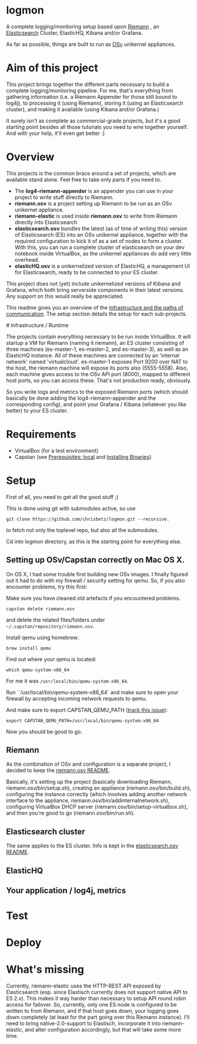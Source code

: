# logmon

A complete logging/monitoring setup based upon [Riemann](http://riemann.io/) , an [Elasticsearch](https://www.elastic.co/products/elasticsearch) Cluster, ElasticHQ, Kibana and/or Grafana.

As far as possible, things are built to run as [OSv](http://osv.io/) unikernel appliances.

# Aim of this project

This project brings together the different parts necessary to build a complete logging/monitoring pipeline. For me, that's everything from gathering information (i.e. a Riemann Appender for those still bound to log4j), to processing it (using Riemann), storing it (using an Elasticsearch cluster), and making it available (using Kibana and/or Grafana.)

It surely isn't as complete as commercial-grade projects, but it's a good starting point besides all those tutorials you need to wire together yourself. And with your help, it'll even get better :)

# Overview

This projects is the common brace around a set of projects, which are available stand alone. Feel free to take only parts if you need to.

  * The **log4-riemann-appender** is an appender you can use in your project to write stuff directly to Riemann.
  * **riemann.osv** is a project setting up Riemann to be run as an OSv unikernel appliance.
  * **riemann-elastic** is used inside **riemann.osv** to write from Riemann directly into Elasticsearch
  * **elasticsearch.osv** bundles the latest (as of time of writing this) version of Elasticsearch (ES)
    into an OSv unikernel appliance, together with the required configuration to kick it of as a set of nodes to form a cluster. With this, you can run a complete cluster of elasticsearch on your dev notebook inside VirtualBox, as the unikernel appliances do add very little overhead.
  * **elasticHQ.osv** is a unikernelized version of ElasticHQ, a management UI for Elasticsearch, ready to be connected to your ES cluster.

This project does not (yet) include unikernelized versions of Kibana and Grafana, which both bring serverside components in their latest versions. Any support on this would really be appreciated.

This readme gives you an overview of the [Infrastructure and the paths of communication](#infrastructure). The setup section details the setup for each sub-projects.

<A NAME='infrastructure'/>
# Infrastructure / Runtime

The projects contain everything necessary to be run inside VirtualBox. It will startup a VM for Riemann (naming it riemann), an ES cluster consisting of three machines (es-master-1, es-master-2, and es-master-3), as well as an ElasticHQ instance. All of these machines are connected by an 'internal network' named 'virtualcloud'. es-master-1 exposes Port 9200 over NAT to the host, the riemann machine will expose its ports also (5555-5558). Also, each machine gives access to the OSv API port (8000), mapped to different host ports, so you can access these. That's not production ready, obviously.

So you write logs and metrics to the exposed Riemann ports (which should basically be done adding the log4-riemann-appender and the corresponding config), and point your Grafana / Kibana (whatever you like better) to your ES cluster.

# Requirements

* VirtualBox (for a test environment)
* Capstan (see [Prerequisites: local](https://github.com/cloudius-systems/capstan#prerequisites-local) and [Installing Binaries](https://github.com/cloudius-systems/capstan#installing-binaries)).


# Setup

First of all, you need to get all the good stuff ;)

This is done using git with submodules active, so use

    git clone https://github.com/chrisbetz/logmon.git --recursive.

to fetch not only the toplevel repo, but also all the submodules.

Cd into logmon directory, as this is the starting point for everything else.


## Setting up OSv/Capstan correctly on Mac OS X.

On OS X, I had some trouble first building new OSv images. I finally figured out it had to do with my firewall / security setting for qemu. So, if you also encounter problems, try this first:

Make sure you have cleaned old artefacts if you encountered problems.

    capstan delete riemann.osv


and delete the related files/folders under `~/.capstan/repository/riemann.osv`.


Install qemu using homebrew:

    brew install qemu


Find out where your qemu is located:

    which qemu-system-x86_64

For me it was `/usr/local/bin/qemu-system-x86_64`.

Run ``/usr/local/bin/qemu-system-x86_64` and make sure to open your firewall by accepting incoming network requests to qemu.

And make sure to export CAPSTAN_QEMU_PATH ([track this issue](https://github.com/cloudius-systems/capstan/issues/152)):

    export CAPSTAN_QEMU_PATH=/usr/local/bin/qemu-system-x86_64

Now you should be good to go.

## Riemann

As the combination of OSv and configuration is a separate project, I decided to keep the [riemann.osv README](https://github.com/chrisbetz/riemann.osv/blob/master/README.md).

Basically, it's setting up the project (basically downloading Riemann, riemann.osv/bin/setup.sh), creating an appliance (riemann.osv/bin/build.sh), configuring the instance correctly (which involves adding another network interface to the appliance, riemann.osv/bin/addinternalnetwork.sh), configuring VirtualBox DHCP server (riemann.osv/bin/setup-virtualbox.sh), and then you're good to go (riemann.osv/bin/run.sh).


## Elasticsearch cluster

The same applies to the ES cluster. Info is kept in the [elasticsearch.osv README](https://github.com/chrisbetz/elasticsearch.osv/blob/master/README.md).

## ElasticHQ


## Your application / log4j, metrics


# Test

# Deploy


# What's missing

Currently, riemann-elastic uses the HTTP-REST API exposed by Elasticsearch (esp. since Elastisch currently does not support native API to ES 2.x). This makes it way harder than necessary to setup API round robin access for failover. So, currently, only one ES node is configured to be written to from Riemann, and if that host goes down, your logging goes down completely (at least for the part going over this Riemann instance). I'll need to bring native-2.0-support to Elastisch, incorporate it into riemann-elastic, and alter configuration accordingly, but that will take some more time.
